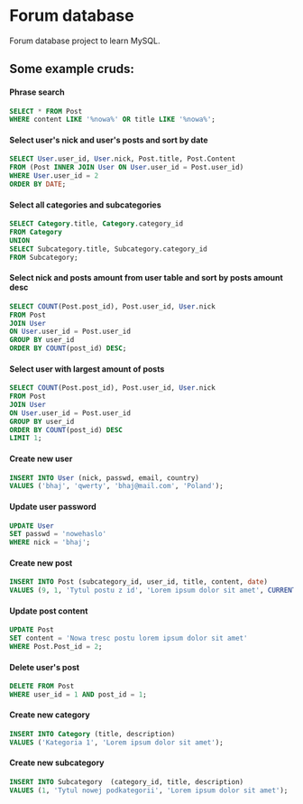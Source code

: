 # Forum database

Forum database project to learn MySQL.

## Some example cruds:

#### Phrase search
```sql
SELECT * FROM Post
WHERE content LIKE '%nowa%' OR title LIKE '%nowa%';
```

#### Select user's nick and user's posts and sort by date
```sql
SELECT User.user_id, User.nick, Post.title, Post.Content
FROM (Post INNER JOIN User ON User.user_id = Post.user_id)
WHERE User.user_id = 2
ORDER BY DATE;
```

#### Select all categories and subcategories
```sql
SELECT Category.title, Category.category_id
FROM Category
UNION
SELECT Subcategory.title, Subcategory.category_id
FROM Subcategory;
```

#### Select nick and posts amount from user table and sort by posts amount desc
```sql
SELECT COUNT(Post.post_id), Post.user_id, User.nick
FROM Post
JOIN User
ON User.user_id = Post.user_id
GROUP BY user_id
ORDER BY COUNT(post_id) DESC;
```

#### Select user with largest amount of posts
```sql
SELECT COUNT(Post.post_id), Post.user_id, User.nick
FROM Post
JOIN User
ON User.user_id = Post.user_id
GROUP BY user_id
ORDER BY COUNT(post_id) DESC
LIMIT 1;
```

#### Create new user
```sql
INSERT INTO User (nick, passwd, email, country)
VALUES ('bhaj', 'qwerty', 'bhaj@mail.com', 'Poland');
```

#### Update user password
```sql
UPDATE User
SET passwd = 'nowehaslo'
WHERE nick = 'bhaj';
```

#### Create new post
```sql
INSERT INTO Post (subcategory_id, user_id, title, content, date)
VALUES (9, 1, 'Tytul postu z id', 'Lorem ipsum dolor sit amet', CURRENT_TIMESTAMP);
```

#### Update post content
```sql
UPDATE Post
SET content = 'Nowa tresc postu lorem ipsum dolor sit amet'
WHERE Post.Post_id = 2;
```

#### Delete user's post
```sql
DELETE FROM Post
WHERE user_id = 1 AND post_id = 1; 
```

#### Create new category
```sql
INSERT INTO Category (title, description)
VALUES ('Kategoria 1', 'Lorem ipsum dolor sit amet');
```

#### Create new subcategory
```sql
INSERT INTO Subcategory  (category_id, title, description)
VALUES (1, 'Tytul nowej podkategorii', 'Lorem ipsum dolor sit amet');
```


